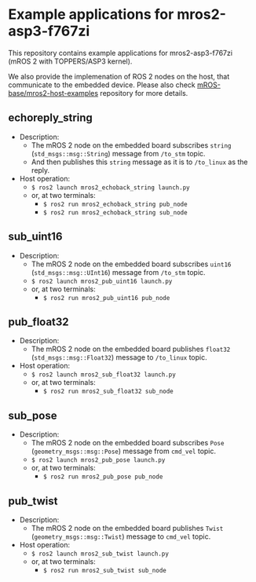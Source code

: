 # Example applications for mros2-asp3-f767zi

This repository contains example applications for mros2-asp3-f767zi (mROS 2 with TOPPERS/ASP3 kernel).

We also provide the implemenation of ROS 2 nodes on the host, that communicate to the embedded device. 
Please also check [mROS-base/mros2-host-examples](https://github.com/mROS-base/mros2-host-examples) repository for more details.

## echoreply_string

- Description:
  - The mROS 2 node on the embedded board subscribes `string` (`std_msgs::msg::String`) message from `/to_stm` topic.
  - And then publishes this `string` message as it is to `/to_linux` as the reply.
- Host operation:
  - `$ ros2 launch mros2_echoback_string launch.py`
  - or, at two terminals:
    - `$ ros2 run mros2_echoback_string pub_node`
    - `$ ros2 run mros2_echoback_string sub_node`

## sub_uint16

- Description:
  - The mROS 2 node on the embedded board subscribes `uint16` (`std_msgs::msg::UInt16`) message from `/to_stm` topic.
  - `$ ros2 launch mros2_pub_uint16 launch.py`
  - or, at two terminals:
    - `$ ros2 run mros2_pub_uint16 pub_node`

## pub_float32

- Description:
  - The mROS 2 node on the embedded board publishes `float32` (`std_msgs::msg::Float32`) message to `/to_linux` topic.
- Host operation:
  - `$ ros2 launch mros2_sub_float32 launch.py`
  - or, at two terminals:
    - `$ ros2 run mros2_sub_float32 sub_node`

## sub_pose

- Description:
  - The mROS 2 node on the embedded board subscribes `Pose` (`geometry_msgs::msg::Pose`) message from `cmd_vel` topic.
  - `$ ros2 launch mros2_pub_pose launch.py`
  - or, at two terminals:
    - `$ ros2 run mros2_pub_pose pub_node`

## pub_twist

- Description:
  - The mROS 2 node on the embedded board publishes `Twist` (`geometry_msgs::msg::Twist`) message to `cmd_vel` topic.
- Host operation:
  - `$ ros2 launch mros2_sub_twist launch.py`
  - or, at two terminals:
    - `$ ros2 run mros2_sub_twist sub_node`

